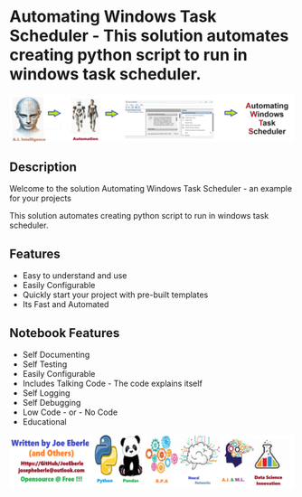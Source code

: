 
# Automating Windows Task Scheduler - This solution automates creating python script to run in windows task scheduler.

![Code Logo](code.png)
## Description

Welcome to the solution Automating Windows Task Scheduler - an example for your projects

This solution automates creating python script to run in windows task scheduler.
    
## Features
- Easy to understand and use  
- Easily Configurable 
- Quickly start your project with pre-built templates
- Its Fast and Automated
    
## Notebook Features
- Self Documenting 
- Self Testing 
- Easily Configurable
- Includes Talking Code - The code explains itself
- Self Logging 
- Self Debugging 
- Low Code - or - No Code
- Educational 
    
![Code Logo](developer.png)
    